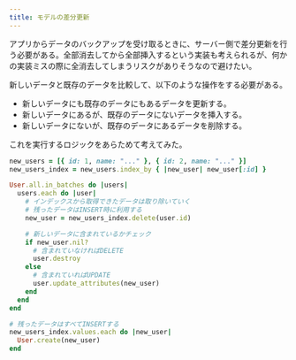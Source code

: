 ```yaml
---
title: モデルの差分更新
---
```

アプリからデータのバックアップを受け取るときに、サーバー側で差分更新を行う必要がある。全部消去してから全部挿入するという実装も考えられるが、何かの実装ミスの際に全消去してしまうリスクがありそうなので避けたい。

新しいデータと既存のデータを比較して、以下のような操作をする必要がある。

* 新しいデータにも既存のデータにもあるデータを更新する。
* 新しいデータにあるが、既存のデータにないデータを挿入する。
* 新しいデータにないが、既存のデータにあるデータを削除する。

これを実行するロジックをあらためて考えてみた。

```rb
new_users = [{ id: 1, name: "..." }, { id: 2, name: "..." }]
new_users_index = new_users.index_by { |new_user| new_user[:id] }

User.all.in_batches do |users|
  users.each do |user|
    # インデックスから取得できたデータは取り除いていく
    # 残ったデータはINSERT時に利用する
    new_user = new_users_index.delete(user.id)

    # 新しいデータに含まれているかチェック
    if new_user.nil?
      # 含まれていなければDELETE
      user.destroy
    else
      # 含まれていればUPDATE
      user.update_attributes(new_user)
    end
  end
end

# 残ったデータはすべてINSERTする
new_users_index.values.each do |new_user|
  User.create(new_user)
end
```
